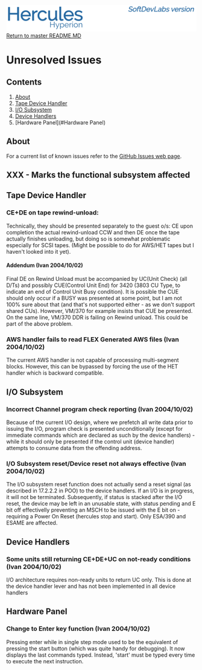![test image](images/image_header_herculeshyperionSDL.png)
[Return to master README.MD](/README.md)

# Unresolved Issues
## Contents
1. [About](#About)
2. [Tape Device Handler](#Tape-Device-Handler)
3. [I/O Subsystem](#I/O-Subsystem)
3. [Device Handlers](#Device-Handlers)
3. [Hardware Panel](#Hardware Panel)


## About
For a current list of known issues refer to the [GitHub Issues web page](https://github.com/issues?q=is%3Aopen+is%3Aissue+user%3ASDL-Hercules-390+).

## XXX - Marks the functional subsystem affected

## Tape Device Handler
### CE+DE on tape rewind-unload:
Technically, they should be presented separately to the guest o/s:
CE upon completion the actual rewind-unload CCW and then DE once the tape actually finishes unloading, but doing so is somewhat problematic especially for SCSI tapes. (Might be possible to do for AWS/HET tapes but I haven't looked into it yet).
#### Addendum (Ivan 2004/10/02)
Final DE on Rewind Unload must be accompanied by UC(Unit Check) (all D/Ts) and possibly CUE(Control Unit End) for 3420 (3803 CU Type, to indicate an end of Control Unit Busy condition). It is possible the CUE should only occur if a BUSY was presented at some point, but I am not 100% sure about that (and that's not supported either - as we don't support shared CUs). However, VM/370 for example insists that CUE be presented. On the same line, VM/370 DDR is failing on Rewind unload. This could be part of the above problem.
### AWS handler fails to read FLEX Generated AWS files (Ivan 2004/10/02)
The current AWS handler is not capable of processing multi-segment blocks. However, this can be bypassed by forcing the use of the HET handler which is backward compatible.

## I/O Subsystem
### Incorrect Channel program check reporting (Ivan 2004/10/02)
Because of the current I/O design, where we prefetch all write data prior to issuing the I/O, program check is presented unconditionally (except for immediate commands which are declared as such by the device handlers) - while it should only be presented if the control unit (device handler) attempts to consume data from the offending address.
### I/O Subsystem reset/Device reset not always effective (Ivan 2004/10/02)
The I/O subsystem reset function does not actually send a reset signal (as described in 17.2.2.2 in POO) to the device handlers. If an I/O is in progress, it will not be terminated.  Subsequently, if status is stacked after the I/O reset, the device may be left in an unusable state, with status pending and E bit off effectivelly preventing an MSCH to be issued with the E bit on - requiring a Power On Reset (hercules stop and start). Only ESA/390 and ESAME are affected.

## Device Handlers
### Some units still returning CE+DE+UC on not-ready conditions (Ivan 2004/10/02)
I/O architecture requires non-ready units to return UC only. This is done at the device handler lever and has not been implemented in all device handlers

## Hardware Panel
### Change to Enter key function (Ivan 2004/10/02)
Pressing enter while in single step mode used to be the equivalent of pressing the start button (which was quite handy for debugging). It now displays the last commands typed. Instead, 'start' must be typed every time to execute the next instruction.
